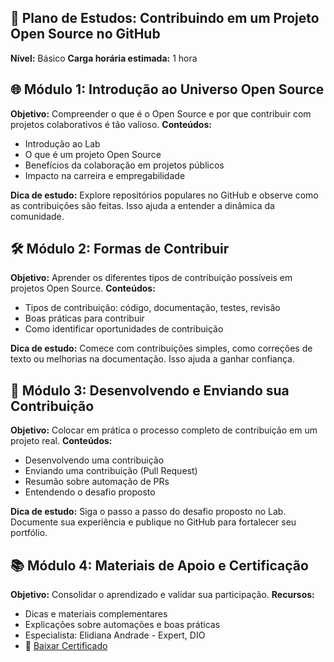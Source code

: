 ## 🧠 Plano de Estudos: Contribuindo em um Projeto Open Source no GitHub

**Nível:** Básico **Carga horária estimada:** 1 hora

## 🌐 Módulo 1: Introdução ao Universo Open Source
**Objetivo:** Compreender o que é o Open Source e por que contribuir com projetos colaborativos é tão valioso.
**Conteúdos:**
- Introdução ao Lab
- O que é um projeto Open Source
- Benefícios da colaboração em projetos públicos
- Impacto na carreira e empregabilidade

**Dica de estudo:** Explore repositórios populares no GitHub e observe como as contribuições são feitas. Isso ajuda a entender a dinâmica da comunidade.


## 🛠️ Módulo 2: Formas de Contribuir
**Objetivo:** Aprender os diferentes tipos de contribuição possíveis em projetos Open Source.
**Conteúdos:**
- Tipos de contribuição: código, documentação, testes, revisão
- Boas práticas para contribuir
- Como identificar oportunidades de contribuição

**Dica de estudo:** Comece com contribuições simples, como correções de texto ou melhorias na documentação. Isso ajuda a ganhar confiança.


## 🚀 Módulo 3: Desenvolvendo e Enviando sua Contribuição
**Objetivo:** Colocar em prática o processo completo de contribuição em um projeto real.
**Conteúdos:**
- Desenvolvendo uma contribuição
- Enviando uma contribuição (Pull Request)
- Resumão sobre automação de PRs
- Entendendo o desafio proposto

**Dica de estudo:** Siga o passo a passo do desafio proposto no Lab. Documente sua experiência e publique no GitHub para fortalecer seu portfólio.


## 📚 Módulo 4: Materiais de Apoio e Certificação
**Objetivo:** Consolidar o aprendizado e validar sua participação.
**Recursos:**
- Dicas e materiais complementares
- Explicações sobre automações e boas práticas
- Especialista: Elidiana Andrade - Expert, DIO
- 📄 [Baixar Certificado](https://hermes.dio.me/certificates/21E38DC5.pdf)


